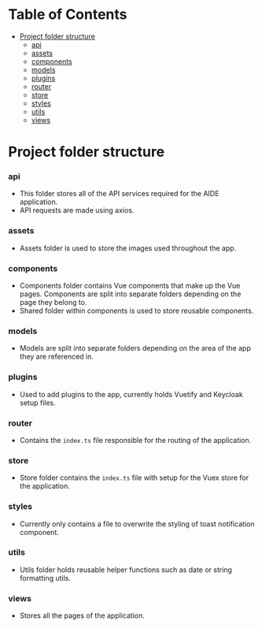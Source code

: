 <!--
  ~ Copyright 2022 Guy’s and St Thomas’ NHS Foundation Trust
  ~
  ~ Licensed under the Apache License, Version 2.0 (the "License");
  ~ you may not use this file except in compliance with the License.
  ~ You may obtain a copy of the License at
  ~
  ~ http://www.apache.org/licenses/LICENSE-2.0
  ~
  ~ Unless required by applicable law or agreed to in writing, software
  ~ distributed under the License is distributed on an "AS IS" BASIS,
  ~ WITHOUT WARRANTIES OR CONDITIONS OF ANY KIND, either express or implied.
  ~ See the License for the specific language governing permissions and
  ~ limitations under the License.
-->

# Table of Contents
- [Project folder structure](#project-folder-structure)
    - [api](#api)
    - [assets](#assets)
    - [components](#components)
    - [models](#models)
    - [plugins](#plugins)
    - [router](#router)
    - [store](#store)
    - [styles](#styles)
    - [utils](#utils)
    - [views](#views)

# Project folder structure
### api
- This folder stores all of the API services required for the AIDE application.
- API requests are made using axios.

### assets
- Assets folder is used to store the images used throughout the app.

### components
- Components folder contains Vue components that make up the Vue pages. Components are split into separate folders depending on the page they belong to.
- Shared folder within components is used to store reusable components.

### models
- Models are split into separate folders depending on the area of the app they are referenced in.

### plugins
- Used to add plugins to the app, currently holds Vuetify and Keycloak setup files.

### router
- Contains the `index.ts` file responsible for the routing of the application.

### store
- Store folder contains the `index.ts` file with setup for the Vuex store for the application.

### styles
- Currently only contains a file to overwrite the styling of toast notification component.

### utils
- Utils folder holds reusable helper functions such as date or string formatting utils.

### views
- Stores all the pages of the application.
